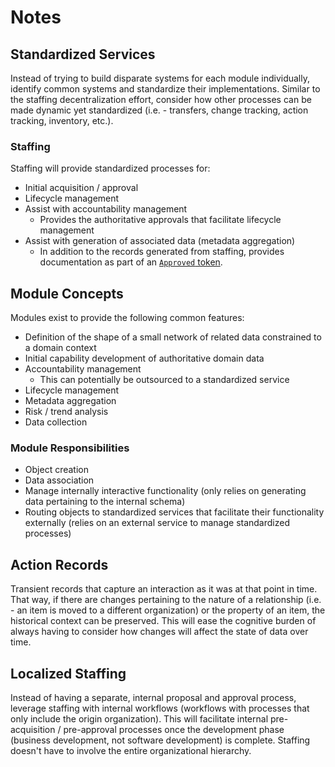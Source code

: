 # Notes

## Standardized Services

Instead of trying to build disparate systems for each module individually, identify common systems and standardize their implementations. Similar to the staffing decentralization effort, consider how other processes can be made dynamic yet standardized (i.e. - transfers, change tracking, action tracking, inventory, etc.).

### Staffing

Staffing will provide standardized processes for:

* Initial acquisition / approval
* Lifecycle management
* Assist with accountability management
    * Provides the authoritative approvals that facilitate lifecycle management
* Assist with generation of associated data (metadata aggregation)
    * In addition to the records generated from staffing, provides documentation as part of an [`Approved` token](https://github.com/JaimeStill/decentralized-staffing/issues/15).

## Module Concepts

Modules exist to provide the following common features:

* Definition of the shape of a small network of related data constrained to a domain context
* Initial capability development of authoritative domain data
* Accountability management
    * This can potentially be outsourced to a standardized service
* Lifecycle management
* Metadata aggregation
* Risk / trend analysis
* Data collection

### Module Responsibilities

* Object creation
* Data association
* Manage internally interactive functionality (only relies on generating data pertaining to the internal schema)
* Routing objects to standardized services that facilitate their functionality externally (relies on an external service to manage standardized processes)

## Action Records

Transient records that capture an interaction as it was at that point in time. That way, if there are changes pertaining to the nature of a relationship (i.e. - an item is moved to a different organization) or the property of an item, the historical context can be preserved. This will ease the cognitive burden of always having to consider how changes will affect the state of data over time.

## Localized Staffing

Instead of having a separate, internal proposal and approval process, leverage staffing with internal workflows (workflows with processes that only include the origin organization). This will facilitate internal pre-acquisition / pre-approval processes once the development phase (business development, not software development) is complete. Staffing doesn't have to involve the entire organizational hierarchy.